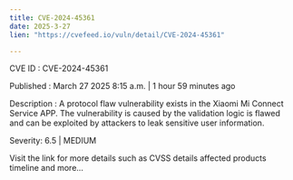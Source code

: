 ```yaml
---
title: CVE-2024-45361
date: 2025-3-27
lien: "https://cvefeed.io/vuln/detail/CVE-2024-45361"

---
```


CVE ID : CVE-2024-45361

Published :  March 27
2025
8:15 a.m. | 1 hour
59 minutes ago

Description : A protocol flaw vulnerability exists in the Xiaomi Mi Connect Service APP. The vulnerability is caused by the validation logic is flawed and can be exploited by attackers to leak sensitive user information.

Severity: 6.5 | MEDIUM

Visit the link for more details
such as CVSS details
affected products
timeline
and more...

